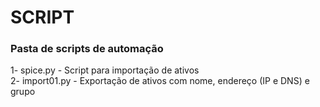 # SCRIPT
### Pasta de scripts de automação

1- spice.py - Script para importação de ativos  
2- import01.py - Exportação de ativos com nome, endereço (IP e DNS) e grupo

